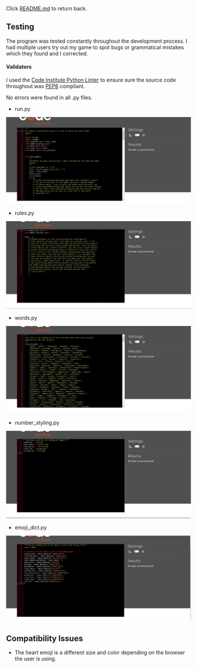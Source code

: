 Click [README.md](/README.md) to return back.

## Testing

The program was tested constantly throughout the development process. I had multiple users try out my game to spot bugs or grammatical mistakes which they found and I corrected.

#### Validators

I used the [Code Institute Python Linter](https://pep8ci.herokuapp.com/#) to ensure sure the source code throughout was [PEP8](https://legacy.python.org/dev/peps/pep-0008/) compliant.

No errors were found in all .py files.

- run.py

![CI Linter PEP8 test for run.py](/documentation-imgs/ci_linter_validation_run.py.webp)

- rules.py

![CI Linter PEP8 test for rules.py](/documentation-imgs/ci_linter_validation_rules.py.webp)

- words.py

![CI Linter PEP8 test for words.py](/documentation-imgs/ci_linter_validation_words.py.webp)

- number_styling.py

![CI Linter PEP8 test for number_styling.py](/documentation-imgs/ci_linter_validation_number_styling.py.webp)

- emoji_dict.py

![CI Linter PEP8 test for emoji_dict.py](/documentation-imgs/ci_linter_validation_emoji_dict.py.webp)

## Compatibility Issues

- The heart emoji is a different size and color depending on the browser the user is using.
